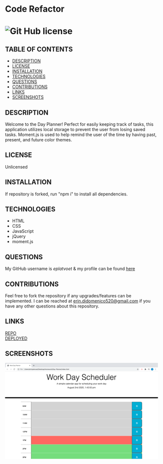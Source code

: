 # Code Refactor
# ![Git Hub license](https://img.shields.io/badge/License-Unlicensed-blue.svg)

## TABLE OF CONTENTS
- [DESCRIPTION](#DESCRIPTION)  
- [LICENSE](#LICENSE)  
- [INSTALLATION](#INSTALLATION)  
- [TECHNOLOGIES](#TECHNOLOGIES)  
- [QUESTIONS](#QUESTIONS)  
- [CONTRIBUTIONS](#CONTRIBUTIONS)
- [LINKS](#LINKS)  
- [SCREENSHOTS](#SCREENSHOTS)  

## DESCRIPTION
Welcome to the Day Planner! Perfect for easily keeping track of tasks, this application utilizes local storage to prevent the user from losing saved tasks. Moment.js is used to help remind the user of the time by having past, present, and future color themes. 

## LICENSE
Unlicensed

## INSTALLATION
If repository is forked, run "npm i" to install all dependencies. 

## TECHNOLOGIES
- HTML  
- CSS  
- JavaScript  
- jQuery  
- moment.js  

## QUESTIONS
My GitHub username is *eplatvoet* & my profile can be found [here](https://github.com/eplatvoet) 

## CONTRIBUTIONS
Feel free to fork the repository if any upgrades/features can be implemented. I can be reached at erin.didomenico520@gmail.com if you have any other questions about this repository.

## LINKS
[REPO](hhttps://github.com/eplatvoet/Day-Planner)  
[DEPLOYED](https://eplatvoet.github.io/Day-Planner/)  

## SCREENSHOTS 
![Screenshot](./assets/screenshot.png)  